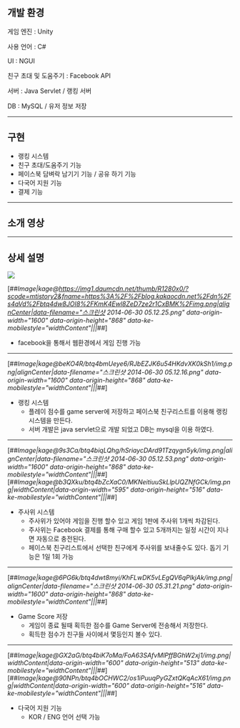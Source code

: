 ## **개발 환경**

게임 엔진 : Unity

사용 언어 : C#

UI : NGUI  

친구 초대 및 도움주기 : Facebook API  

서버 : Java Servlet / 랭킹 서버

DB : MySQL / 유저 정보 저장  

---

## **구현**

-   랭킹 시스템
-   친구 초대/도움주기 기능
-   페이스북 담벼락 남기기 기능 / 공유 하기 기능
-   다국어 지원 기능
-   결제 기능

---

## **소개 영상**

---

## 상세 설명

![](https://img1.daumcdn.net/thumb/R1280x0/?scode=mtistory2&fname=https%3A%2F%2Fblog.kakaocdn.net%2Fdn%2Fs4aVd%2Fbtq4dw8JOI8%2FKmK4Ewl8ZeD7ze2r1CxBMK%2Fimg.png)

[##_Image|kage@https://img1.daumcdn.net/thumb/R1280x0/?scode=mtistory2&fname=https%3A%2F%2Fblog.kakaocdn.net%2Fdn%2Fs4aVd%2Fbtq4dw8JOI8%2FKmK4Ewl8ZeD7ze2r1CxBMK%2Fimg.png|alignCenter|data-filename="스크린샷 2014-06-30 05.12.25.png" data-origin-width="1600" data-origin-height="868" data-ke-mobilestyle="widthContent"|||_##]

-   facebook을 통해서 웹환경에서 게임 진행 가능

---

[##_Image|kage@beKO4R/btq4bmUeye6/RJbEZJK6u54HKdvXK0kSh1/img.png|alignCenter|data-filename="스크린샷 2014-06-30 05.12.16.png" data-origin-width="1600" data-origin-height="868" data-ke-mobilestyle="widthContent"|||_##]

-   랭킹 시스템
    -   플레이 점수를 game server에 저장하고 페이스북 친구리스트를 이용해 랭킹 시스템을 만든다.
    -   서버 개발은 java servlet으로 개발 되었고 DB는 mysql을 이용 하였다.

---

[##_Image|kage@9s3Ca/btq4biqLQhg/hSriaycDArd91Tzqygn5yk/img.png|alignCenter|data-filename="스크린샷 2014-06-30 05.12.53.png" data-origin-width="1600" data-origin-height="868" data-ke-mobilestyle="widthContent"|||_##][##_Image|kage@b3QXku/btq4bZcXaC0/MKNeitiuuSkLlpUQZNfGCk/img.png|widthContent|data-origin-width="595" data-origin-height="516" data-ke-mobilestyle="widthContent"|||_##]

-   주사위 시스템  
    -   주사위가 있어야 게임을 진행 할수 있고 게임 1판에 주사위 1개씩 차감된다.
    -   주사위는 Facebook 결제를 통해 구매 할수 있고 5개까지는 일정 시간이 지나면 자동으로 충전된다.
    -   페이스북 친구리스트에서 선택한 친구에게 주사위를 보내줄수도 있다. 돕기 기능은 1일 1회 가능  
        

---

[##_Image|kage@6PG6k/btq4dwt8myi/KhFLwDK5vLEgQV6qPlkjAk/img.png|alignCenter|data-filename="스크린샷 2014-06-30 05.31.21.png" data-origin-width="1600" data-origin-height="868" data-ke-mobilestyle="widthContent"|||_##]

-   Game Score 저장
    -   게임이 종료 될때 획득한 점수를 Game Server에 전송해서 저장한다.
    -   획득한 점수가 친구들 사이에서 몇등인지 볼수 있다.

---

[##_Image|kage@GX2aG/btq4biK7oMa/FoA63SAfvMlPffBGhW2xj1/img.png|widthContent|data-origin-width="600" data-origin-height="513" data-ke-mobilestyle="widthContent"|||_##][##_Image|kage@90NPn/btq4bOCHWC2/os1iPuuqPyGZxtQKqAcX61/img.png|widthContent|data-origin-width="600" data-origin-height="516" data-ke-mobilestyle="widthContent"|||_##]

-   다국어 지원 기능
    -   KOR / ENG 언어 선택 가능
